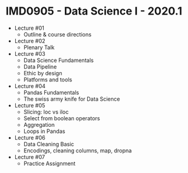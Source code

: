 # IMD0905 - Data Science I - 2020.1

- Lecture #01 
	- Outline & course directions
- Lecture #02
	- Plenary Talk
- Lecture #03
	- Data Science Fundamentals
	- Data Pipeline
	- Ethic by design
	- Platforms and tools
- Lecture #04
	- Pandas Fundamentals
	- The swiss army knife for Data Science
- Lecture #05
	- Slicing: loc vs iloc
	- Select from boolean operators
	- Aggregation 
	- Loops in Pandas
- Lecture #06
	- Data Cleaning Basic
	- Encodings, cleaning columns, map, dropna
- Lecture #07
	- Practice Assignment

